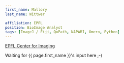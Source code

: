 ```yaml
---
first_name: Mallory
last_name: Wittwer

affiliation: EPFL
position: BioImage Analyst
tags: [ImageJ / Fiji, QuPath, NAPARI, Omero, Python]
---
```

[EPFL Center for Imaging](https://www.epfl.ch/research/domains/imaging/)


Waiting for {{ page.first_name }}'s input here ;-)

